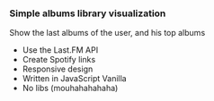 ### Simple albums library visualization

Show the last albums of the user, and his top albums

 * Use the Last.FM API
 * Create Spotify links
 * Responsive design
 * Written in JavaScript Vanilla
 * No libs (mouhahahahaha)
